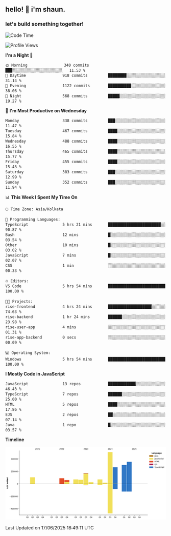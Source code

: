 ## hello! 👋 i'm shaun. 
### let's build something together!
<!--START_SECTION:waka-->
![Code Time](http://img.shields.io/badge/Code%20Time-257%20hrs%2037%20mins-blue)

![Profile Views](http://img.shields.io/badge/Profile%20Views-0-blue)

**I'm a Night 🦉** 

```text
🌞 Morning                340 commits         ███░░░░░░░░░░░░░░░░░░░░░░   11.53 % 
🌆 Daytime                918 commits         ████████░░░░░░░░░░░░░░░░░   31.14 % 
🌃 Evening                1122 commits        ██████████░░░░░░░░░░░░░░░   38.06 % 
🌙 Night                  568 commits         █████░░░░░░░░░░░░░░░░░░░░   19.27 % 
```
📅 **I'm Most Productive on Wednesday** 

```text
Monday                   338 commits         ███░░░░░░░░░░░░░░░░░░░░░░   11.47 % 
Tuesday                  467 commits         ████░░░░░░░░░░░░░░░░░░░░░   15.84 % 
Wednesday                488 commits         ████░░░░░░░░░░░░░░░░░░░░░   16.55 % 
Thursday                 465 commits         ████░░░░░░░░░░░░░░░░░░░░░   15.77 % 
Friday                   455 commits         ████░░░░░░░░░░░░░░░░░░░░░   15.43 % 
Saturday                 383 commits         ███░░░░░░░░░░░░░░░░░░░░░░   12.99 % 
Sunday                   352 commits         ███░░░░░░░░░░░░░░░░░░░░░░   11.94 % 
```


📊 **This Week I Spent My Time On** 

```text
🕑︎ Time Zone: Asia/Kolkata

💬 Programming Languages: 
TypeScript               5 hrs 21 mins       ███████████████████████░░   90.87 % 
Bash                     12 mins             █░░░░░░░░░░░░░░░░░░░░░░░░   03.54 % 
Other                    10 mins             █░░░░░░░░░░░░░░░░░░░░░░░░   03.02 % 
JavaScript               7 mins              █░░░░░░░░░░░░░░░░░░░░░░░░   02.07 % 
CSS                      1 min               ░░░░░░░░░░░░░░░░░░░░░░░░░   00.33 % 

🔥 Editors: 
VS Code                  5 hrs 54 mins       █████████████████████████   100.00 % 

🐱‍💻 Projects: 
rise-frontend            4 hrs 24 mins       ███████████████████░░░░░░   74.63 % 
rise-backend             1 hr 24 mins        ██████░░░░░░░░░░░░░░░░░░░   23.98 % 
rise-user-app            4 mins              ░░░░░░░░░░░░░░░░░░░░░░░░░   01.31 % 
rise-app-backend         0 secs              ░░░░░░░░░░░░░░░░░░░░░░░░░   00.09 % 

💻 Operating System: 
Windows                  5 hrs 54 mins       █████████████████████████   100.00 % 
```

**I Mostly Code in JavaScript** 

```text
JavaScript               13 repos            ████████████░░░░░░░░░░░░░   46.43 % 
TypeScript               7 repos             ██████░░░░░░░░░░░░░░░░░░░   25.00 % 
HTML                     5 repos             ████░░░░░░░░░░░░░░░░░░░░░   17.86 % 
EJS                      2 repos             ██░░░░░░░░░░░░░░░░░░░░░░░   07.14 % 
Java                     1 repo              █░░░░░░░░░░░░░░░░░░░░░░░░   03.57 % 
```



**Timeline**

![Lines of Code chart](https://raw.githubusercontent.com/ShaunDaniel/ShaunDaniel/main/assets/bar_graph.png)


 Last Updated on 17/06/2025 18:49:11 UTC
<!--END_SECTION:waka-->
